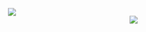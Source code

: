 

<div align="Center">
<img src="https://user-images.githubusercontent.com/43011629/47319317-a04d1700-d64e-11e8-88a2-fa8420671036.png"  size="100%" >
</div>

<div align="right">
<img src="https://user-images.githubusercontent.com/43011629/47319266-7f84c180-d64e-11e8-8a4c-3bebe3445eed.png"  size="100%" >
</div>
